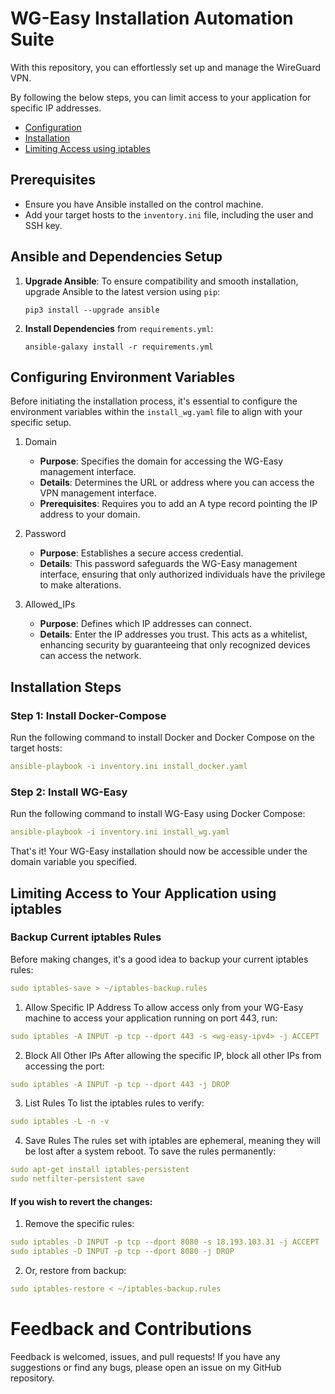 # WG-Easy Installation Automation Suite
With this repository, you can effortlessly set up and manage the WireGuard VPN.

By following the below steps, you can limit access to your application for specific IP addresses.

- [Configuration](#configuring-environment-variables)
- [Installation](#installation-steps)
- [Limiting Access using iptables](#limiting-access-to-your-application-using-iptables)
## Prerequisites

- Ensure you have Ansible installed on the control machine.
- Add your target hosts to the `inventory.ini` file, including the user and SSH key.

## Ansible and Dependencies Setup

1. **Upgrade Ansible**:
   To ensure compatibility and smooth installation, upgrade Ansible to the latest version using `pip`:
   ```
   pip3 install --upgrade ansible
   ```

2. **Install Dependencies** from `requirements.yml`:
   ```
   ansible-galaxy install -r requirements.yml
   ```

## Configuring Environment Variables
Before initiating the installation process, it's essential to configure the environment variables within the `install_wg.yaml` file to align with your specific setup.

1. Domain
   - **Purpose**: Specifies the domain for accessing the WG-Easy management interface.
   - **Details**: Determines the URL or address where you can access the VPN management interface.
   - **Prerequisites**: Requires you to add an A type record pointing the IP address to your domain.

3. Password
   - **Purpose**: Establishes a secure access credential.
   - **Details**: This password safeguards the WG-Easy management interface, ensuring that only authorized individuals have the privilege to make alterations.

4. Allowed_IPs
   - **Purpose**: Defines which IP addresses can connect.
   - **Details**: Enter the IP addresses you trust. This acts as a whitelist, enhancing security by guaranteeing that only recognized devices can access the network.

## Installation Steps
### Step 1: Install Docker-Compose
Run the following command to install Docker and Docker Compose on the target hosts:
```yaml
ansible-playbook -i inventory.ini install_docker.yaml
```
### Step 2: Install WG-Easy
Run the following command to install WG-Easy using Docker Compose:
```yaml
ansible-playbook -i inventory.ini install_wg.yaml
```
That's it! Your WG-Easy installation should now be accessible under the domain variable you specified.

## Limiting Access to Your Application using iptables
### Backup Current iptables Rules
Before making changes, it's a good idea to backup your current iptables rules:
```yaml
sudo iptables-save > ~/iptables-backup.rules
```
1. Allow Specific IP Address
To allow access only from your WG-Easy machine to access your application running on port 443, run:
```yaml
sudo iptables -A INPUT -p tcp --dport 443 -s <wg-easy-ipv4> -j ACCEPT
```
2. Block All Other IPs
After allowing the specific IP, block all other IPs from accessing the port:
 ```yaml
 sudo iptables -A INPUT -p tcp --dport 443 -j DROP
 ```
3. List Rules
To list the iptables rules to verify:
```yaml
sudo iptables -L -n -v
```
4. Save Rules
The rules set with iptables are ephemeral, meaning they will be lost after a system reboot. To save the rules permanently:
```yaml
sudo apt-get install iptables-persistent
sudo netfilter-persistent save
```
#### If you wish to revert the changes:

1. Remove the specific rules:
```yaml
sudo iptables -D INPUT -p tcp --dport 8080 -s 18.193.103.31 -j ACCEPT
sudo iptables -D INPUT -p tcp --dport 8080 -j DROP
```
2. Or, restore from backup:
```yaml
sudo iptables-restore < ~/iptables-backup.rules
```

# Feedback and Contributions
Feedback is welcomed, issues, and pull requests! If you have any suggestions or find any bugs, please open an issue on my GitHub repository.
